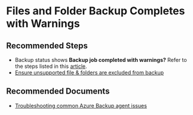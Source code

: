 <properties
	pageTitle="Files and Folder Backup Completes with Warnings"
	description="Files and Folder Backup Completes with Warnings"
	service="microsoft.recoveryservices"
	resource="vaults"
	authors="srinathv"
	ms.author="srinathv"
	displayOrder=""
	selfHelpType="generic"
	supportTopicIds="32632793"
	resourceTags=""
  productPesIds="15207"
	cloudEnvironments="public, fairfax, usnat, ussec"
	articleId="e8ddb309-b560-42cc-804f-a32f2b431294"
	ownershipId="StorageMediaEdge_Backup"
/>

# Files and Folder Backup Completes with Warnings

## **Recommended Steps**

- Backup status shows **Backup job completed with warnings?** Refer to the steps listed in this [article](https://docs.microsoft.com/azure/backup/backup-azure-mars-troubleshoot#backup-jobs-completed-with-warning). 
- [Ensure unsupported file & folders are excluded from backup](https://aka.ms/AB-AA4dp52)<br>

## **Recommended Documents**

- [Troubleshooting common Azure Backup agent issues](https://aka.ms/AB-AA4dp4y)
